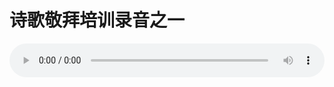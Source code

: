 # 诗歌敬拜培训录音之一

<audio style="width: 100%;" preload="false" controls controlslist="nodownload"><source src="//cdn.wechat.edu.pl/audio/mp3/old/12316.mp3" type="audio/mpeg">Your browser does not support the audio element.</audio>


